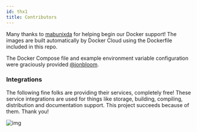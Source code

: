 ```yaml
---
id: thx1
title: Contributors
---
```


Many thanks to [mabunixda](https://github.com/mabunixda) for helping begin our Docker support! The images are built automatically by Docker Cloud using the Dockerfile included in this repo.

The Docker Compose file and example environment variable configuration were graciously provided [@jonbloom](https://github.com/jonbloom).


### Integrations

The following fine folks are providing their services, completely free! These service integrations are used for things like storage, building, compiling, distribution and documentation support. This project succeeds because of them. Thank you!

![img](../static/img/integrations.png)  
